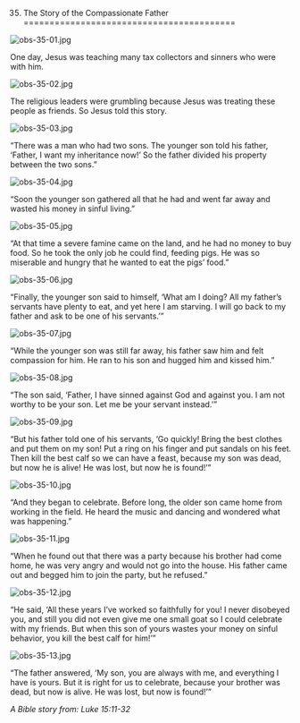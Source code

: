 35. The Story of the Compassionate Father
=========================================

![obs-35-01.jpg](/_media/en/obs/obs-35-01.jpg?w=640&h=360&tok=573483 "obs-35-01.jpg")

One day, Jesus was teaching many tax collectors and sinners who were
with him.

![obs-35-02.jpg](/_media/en/obs/obs-35-02.jpg?w=640&h=360&tok=27c297 "obs-35-02.jpg")

The religious leaders were grumbling because Jesus was treating these
people as friends. So Jesus told this story.

![obs-35-03.jpg](/_media/en/obs/obs-35-03.jpg?w=640&h=360&tok=9b46e4 "obs-35-03.jpg")

“There was a man who had two sons. The younger son told his father,
‘Father, I want my inheritance now!’ So the father divided his property
between the two sons.”

![obs-35-04.jpg](/_media/en/obs/obs-35-04.jpg?w=640&h=360&tok=27ed4f "obs-35-04.jpg")

“Soon the younger son gathered all that he had and went far away and
wasted his money in sinful living.”

![obs-35-05.jpg](/_media/en/obs/obs-35-05.jpg?w=640&h=360&tok=8b21d0 "obs-35-05.jpg")

“At that time a severe famine came on the land, and he had no money to
buy food. So he took the only job he could find, feeding pigs. He was so
miserable and hungry that he wanted to eat the pigs’ food.”

![obs-35-06.jpg](/_media/en/obs/obs-35-06.jpg?w=640&h=360&tok=226c36 "obs-35-06.jpg")

“Finally, the younger son said to himself, ‘What am I doing? All my
father’s servants have plenty to eat, and yet here I am starving. I will
go back to my father and ask to be one of his servants.’”

![obs-35-07.jpg](/_media/en/obs/obs-35-07.jpg?w=640&h=360&tok=df53ed "obs-35-07.jpg")

“While the younger son was still far away, his father saw him and felt
compassion for him. He ran to his son and hugged him and kissed him.”

![obs-35-08.jpg](/_media/en/obs/obs-35-08.jpg?w=640&h=360&tok=4bbede "obs-35-08.jpg")

“The son said, ‘Father, I have sinned against God and against you. I am
not worthy to be your son. Let me be your servant instead.’”

![obs-35-09.jpg](/_media/en/obs/obs-35-09.jpg?w=640&h=360&tok=884dd4 "obs-35-09.jpg")

“But his father told one of his servants, ‘Go quickly! Bring the best
clothes and put them on my son! Put a ring on his finger and put sandals
on his feet. Then kill the best calf so we can have a feast, because my
son was dead, but now he is alive! He was lost, but now he is found!’”

![obs-35-10.jpg](/_media/en/obs/obs-35-10.jpg?w=640&h=360&tok=9f0f50 "obs-35-10.jpg")

“And they began to celebrate. Before long, the older son came home from
working in the field. He heard the music and dancing and wondered what
was happening.”

![obs-35-11.jpg](/_media/en/obs/obs-35-11.jpg?w=640&h=360&tok=b24296 "obs-35-11.jpg")

“When he found out that there was a party because his brother had come
home, he was very angry and would not go into the house. His father came
out and begged him to join the party, but he refused.”

![obs-35-12.jpg](/_media/en/obs/obs-35-12.jpg?w=640&h=360&tok=17c747 "obs-35-12.jpg")

“He said, ‘All these years I’ve worked so faithfully for you! I never
disobeyed you, and still you did not even give me one small goat so I
could celebrate with my friends. But when this son of yours wastes your
money on sinful behavior, you kill the best calf for him!’”

![obs-35-13.jpg](/_media/en/obs/obs-35-13.jpg?w=640&h=360&tok=a48254 "obs-35-13.jpg")

“The father answered, ‘My son, you are always with me, and everything I
have is yours. But it is right for us to celebrate, because your brother
was dead, but now is alive. He was lost, but now is found!’”

*A Bible story from: Luke 15:11-32*
